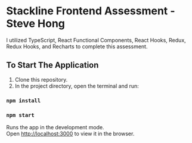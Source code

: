 # Stackline Frontend Assessment - Steve Hong

I utilized TypeScript, React Functional Components, React Hooks, Redux, Redux Hooks, and Recharts to complete this assessment.

## To Start The Application

1. Clone this repository.
2. In the project directory, open the terminal and run:

### `npm install`
### `npm start`

Runs the app in the development mode.\
Open [http://localhost:3000](http://localhost:3000) to view it in the browser.

